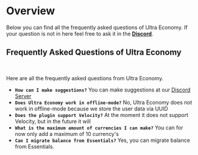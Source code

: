 # Overview
Below you can find all the frequently asked questions of Ultra Economy. If your question is not in here feel free to ask it in the **[Discord](https://discord.gg/3JuHDm8)**.
<br>

## Frequently Asked Questions of Ultra Economy
<br>

Here are all the frequently asked questions from Ultra Economy.
<br>

* **`How can I make suggestions?`**
  You can make suggestions at our [Discord Server](https://discord.gg/3JuHDm8s)
* **`Does Ultra Economy work in offline-mode?`**
  No, Ultra Economy does not work in offline-mode because we store the user data via UUID
* **`Does the plugin support Velocity?`**
  At the moment it does not support Velocity, but in the future it will
* **`What is the maximum amount of currencies I can make?`**
  You can for now only add a maximum of 10 currency's
* **`Can I migrate balance from Essentials?`**
  Yes, you can migrate balance from Essentials.
